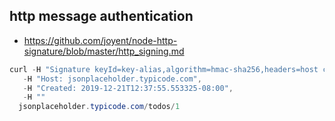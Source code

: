 http message authentication
--------------------

- https://github.com/joyent/node-http-signature/blob/master/http_signing.md


```java
curl -H "Signature keyId=key-alias,algorithm=hmac-sha256,headers=host created content-type digest accept content-length,signature=zywGZpc5Wqps17UwwcRTcfyasknxAavN3Grhx5co0Kw=" \ " +
   -H "Host: jsonplaceholder.typicode.com",
   -H "Created: 2019-12-21T12:37:55.553325-08:00",
   -H ""
  jsonplaceholder.typicode.com/todos/1
```
